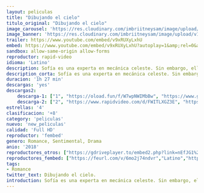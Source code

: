 ```yaml
---
layout: peliculas
title: "Dibujando el cielo"
titulo_original: "Dibujando el cielo"
image_carousel: 'https://res.cloudinary.com/imbriitneysam/image/upload/v1542234772/dibujando-poster-min.jpg'
image_banner: 'https://res.cloudinary.com/imbriitneysam/image/upload/v1542234773/dibujando-banner-min.jpg'
trailer: https://www.youtube.com/embed/v9xRUXyLxhU
embed: https://www.youtube.com/embed/v9xRUXyLxhU?autoplay=1&amp;rel=0&amp;hd=1&border=0&wmode=opaque&enablejsapi=1&modestbranding=1&controls=1&showinfo=0
sandbox: allow-same-origin allow-forms
reproductor: rapid-video
idioma: 'Latino'
description: Sofía es una experta en mecánica celeste. Sin embargo, ella no tiene idea de cuál es su camino en la Tierra; lleva años estudiando un posgrado y está tan obsesionada con terminar su tesis que ha sacrificado su vida personal. Una tormenta arruina sus esperanzas de culminar su trabajo, pero después de la lluvia siempre sale el Sol y así es como conoce a Raúl, un guapo vulcanólogo. Este encuentro inesperado le enseñará a leer las señales y a no dudar de ella misma cuando el universo se alinea.
description_corta: Sofía es una experta en mecánica celeste. Sin embargo, ella no tiene idea de cuál es su camino en la Tierra; lleva años estudiando un posgrado y está tan obsesionada con terminar su tesis que ha sacrificado su vida personal. Una...
duracion: '1h 27 min'
descargas: 'yes'
descargas2:
    descarga-1: ["1", "https://oload.fun/f/W7wpNWIMbBw", "https://www.google.com/s2/favicons?domain=openload.co","OpenLoad","https://res.cloudinary.com/imbriitneysam/image/upload/v1541473684/mexico.png", "Latino", "Full HD"]
    descarga-2: ["2", "https://www.rapidvideo.com/d/FWITLXGZ3E", "https://www.google.com/s2/favicons?domain=www.rapidvideo.com","RapidVideo","https://res.cloudinary.com/imbriitneysam/image/upload/v1541473684/mexico.png", "Latino", "Full HD"]
estrellas: '4'
clasificacion: '+8'
category: 'peliculas'
nuevo: 'new_peliculas'
calidad: 'Full HD'
reproductor: 'fembed'
genero: Romance, Sentimental, Drama
anio: '2018'
reproductores_otros: ["https://gdriveplayer.to/embed2.php?link=nEfJG1%252BpsAoU4fBF3ljuwQBaEOcz7CHFL2qE5EThFe77ZDBrMtZwV617oYueoTIztKbU1HjA3SngD95ESk7JtXpgufNM5O%252FETFxPZ5Z2KYZcLiUzUxBdCVqMm87XJnjClVdhAv3XOW4xITImRJQTQka7YiI8uoYyyELTtjRQhyWzmlgSJ5rNBnMkXkJhjoDVo0JiHTkLT%252BdhqrfqGa4KaH","Latino"]
reproductores_fembed: ["https://feurl.com/v/6mo2j74ndvr","Latino","https://feurl.com/v/7rjp4igy874dg1e","Latino","https://jplayer.club/v/-dlk5hp2-63-1z5","Latino","https://femax20.com/v/4l900lp8xx9","Latino","https://www.fembed.com/v/dw9rxy-wp9g","Latino"]
tags:
- Romance
twitter_text: Dibujando el cielo.
introduction: Sofía es una experta en mecánica celeste. Sin embargo, ella no tiene idea de cuál es su camino en la Tierra; lleva años estudiando un posgrado y está tan obsesionada con terminar su tesis que ha sacrificado su vida personal. Una...
---
```



 







